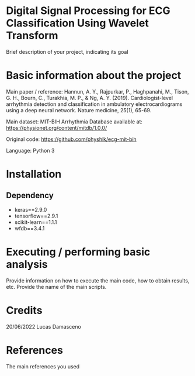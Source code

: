 # Digital Signal Processing for ECG Classification Using Wavelet Transform

Brief description of your project, indicating its goal

# Basic information about the project

Main paper / reference: Hannun, A. Y., Rajpurkar, P., Haghpanahi, M., Tison, G. H., Bourn, C., Turakhia, M. P., & Ng, A. Y. (2019). Cardiologist-level arrhythmia detection and classification in ambulatory electrocardiograms using a deep neural network. Nature medicine, 25(1), 65-69.

Main dataset: MIT-BIH Arrhythmia Database available at: https://physionet.org/content/mitdb/1.0.0/

Original code: https://github.com/physhik/ecg-mit-bih

Language: Python 3

# Installation

## Dependency

* keras==2.9.0
* tensorflow==2.9.1
* scikit-learn==1.1.1
* wfdb==3.4.1

# Executing / performing basic analysis

Provide information on how to execute the main code, how to obtain results, etc. Provide the name of the main scripts.

# Credits

20/06/2022 Lucas Damasceno

# References

The main references you used
